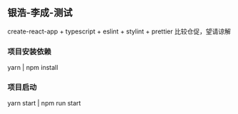 ## 银浩-李成-测试
  create-react-app + typescript + eslint + stylint + prettier
  比较仓促，望请谅解

### 项目安装依赖
  yarn | npm install

### 项目启动
  yarn start | npm run start

